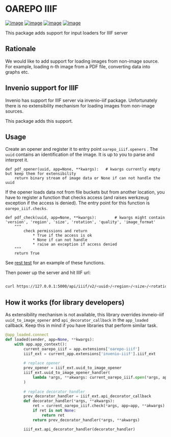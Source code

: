 # OAREPO IIIF

[![image][]][1]
[![image][2]][3]
[![image][4]][5]
[![image][6]][7]

This package adds support for input loaders for IIIF server

## Rationale

We would like to add support for loading images from non-image source. For example,
loading n-th image from a PDF file, converting data into graphs etc.

## Invenio support for IIIF

Invenio has support for IIIF server via invenio-iiif package. Unfortunately there is no 
extensibility mechanism for loading images from non-image sources.

This package adds this support.

## Usage

Create an opener and register it to entry point ``oarepo_iiif.openers`` . The ``uuid``
contains an identification of the image. It is up to you to parse and interpret it.

```
def pdf_opener(uuid, app=None, **kwargs):   # kwargs currently empty but keep them for extensibility
    return binary stream of image data or None if can not handle the uuid  
```

If the opener loads data not from file buckets but from another location,
you have to register a function that checks access (and raises werkzeug exception
if the access is denied). The entry point for this function is ``oarepo_iiif.checks``.

```
def pdf_check(uuid, app=None, **kwargs):        # kwargs might contain 'version', 'region', 'size', 'rotation', 'quality', 'image_format'
    """
        check permissions and return 
            * True if the access is ok 
            * None if can not handle
            * raise an exception if access denied
    """
    return True
```

See [rest test](tests/test_rest.py) for an example of these functions.

Then power up the server and hit IIIF url:

```bash

curl https://127.0.0.1:5000/api/iiif/v2/<uuid>/<region>/<size>/<rotation>/<quality>.<format>

```

## How it works (for library developers)

As extensibility mechanism is not available, this library overrides invneio-iiif ``uuid_to_image_opener`` 
and ``api_decorator_callback`` in the ``app_loaded`` callback. Keep this in mind if you have libraries
that perform similar task.

```python
@app_loaded.connect
def loaded(sender, app=None, **kwargs):
    with app.app_context():
        current_oarepo_iiif = app.extensions['oarepo-iiif']
        iiif_ext = current_app.extensions['invenio-iiif'].iiif_ext
    
        # replace opener
        prev_opener = iiif_ext.uuid_to_image_opener
        iiif_ext.uuid_to_image_opener_handler(
            lambda *args, **akwargs: current_oarepo_iiif.open(*args, app=app, **akwargs) or prev_opener(*args, **akwargs)
        )
    
        # replace decorator handler
        prev_decorator_handler = iiif_ext.api_decorator_callback
        def decorator_handler(*args, **akwargs):
            ret = current_oarepo_iiif.check(*args, app=app, **akwargs)
            if ret is not None:
                return ret
            return prev_decorator_handler(*args, **akwargs)

        iiif_ext.api_decorator_handler(decorator_handler)
```


  [image]: https://img.shields.io/github/license/oarepo/oarepo-iiif.svg
  [1]: https://github.com/oarepo/oarepo-iiif/blob/master/LICENSE
  [2]: https://img.shields.io/travis/oarepo/oarepo-iiif.svg
  [3]: https://travis-ci.org/oarepo/oarepo-iiif
  [4]: https://img.shields.io/coveralls/oarepo/oarepo-iiif.svg
  [5]: https://coveralls.io/r/oarepo/oarepo-iiif
  [6]: https://img.shields.io/pypi/v/oarepo-iiif.svg
  [7]: https://pypi.org/pypi/oarepo-iiif